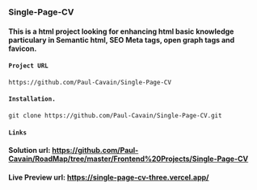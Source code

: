 ### Single-Page-CV
#### This is a html project looking for enhancing html basic knowledge particulary in Semantic html, SEO Meta tags, open graph tags and favicon.

#### `Project URL`
    https://github.com/Paul-Cavain/Single-Page-CV

#### `Installation.`
    git clone https://github.com/Paul-Cavain/Single-Page-CV.git

#### `Links`
#### Solution url: https://github.com/Paul-Cavain/RoadMap/tree/master/Frontend%20Projects/Single-Page-CV
#### Live Preview url: https://single-page-cv-three.vercel.app/
